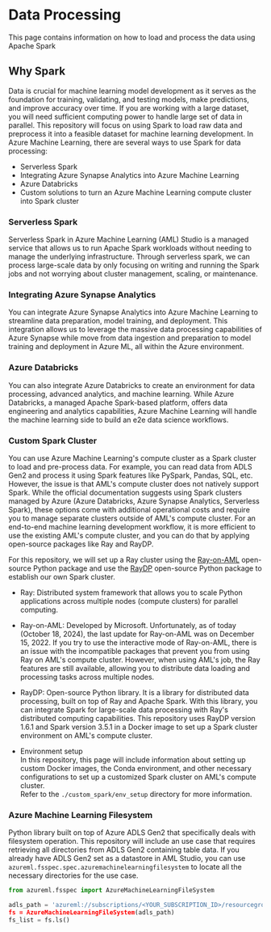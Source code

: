 # Data Processing
This page contains information on how to load and process the data using Apache Spark

## Why Spark 
Data is crucial for machine learning model development as it serves as the foundation for training, validating, and testing models, make predictions, and improve accuracy over time. If you are working with a large dataset, you will need sufficient computing power to handle large set of data in parallel. This repository will focus on using Spark to load raw data and preprocess it into a feasible dataset for machine learning development. In Azure Machine Learning, there are several ways to use Spark for data processing:
- Serverless Spark
- Integrating Azure Synapse Analytics into Azure Machine Learning
- Azure Databricks
- Custom solutions to turn an Azure Machine Learning compute cluster into Spark cluster

### Serverless Spark
Serverless Spark in Azure Machine Learning (AML) Studio is a managed service that allows us to run Apache Spark workloads without needing to manage the underlying infrastructure. Through serverless spark, we can process large-scale data by only focusing on writing and running the Spark jobs and not worrying about cluster management, scaling, or maintenance.

### Integrating Azure Synapse Analytics
You can integrate Azure Synapse Analytics into Azure Machine Learning to streamline data preparation, model training, and deployment. This integration allows us to leverage the massive data processing capabilities of Azure Synapse while move from data ingestion and preparation to model training and deployment in Azure ML, all within the Azure environment.

### Azure Databricks
You can also integrate Azure Databricks to create an environment for data processing, advanced analytics, and machine learning. While Azure Databricks, a managed Apache Spark-based platform, offers data engineering and analytics capabilities, Azure Machine Learning will handle the machine learning side to build an e2e data science workflows.

### Custom Spark Cluster
You can use Azure Machine Learning's compute cluster as a Spark cluster to load and pre-process data. For example, you can read data from ADLS Gen2 and process it using Spark features like PySpark, Pandas, SQL, etc. However, the issue is that AML's compute cluster does not natively support Spark. While the official documentation suggests using Spark clusters managed by Azure (Azure Databricks, Azure Synapse Analytics, Serverless Spark), these options come with additional operational costs and require you to manage separate clusters outside of AML's compute cluster. For an end-to-end machine learning development workflow, it is more efficient to use the existing AML's compute cluster, and you can do that by applying open-source packages like Ray and RayDP.

For this repository, we will set up a Ray cluster using the [Ray-on-AML](https://github.com/microsoft/ray-on-aml) open-source Python package and use the [RayDP](https://github.com/oap-project/raydp) open-source Python package to establish our own Spark cluster.

- Ray: Distributed system framework that allows you to scale Python applications across multiple nodes (compute clusters) for parallel computing.

- Ray-on-AML: Developed by Microsoft. Unfortunately, as of today (October 18, 2024), the last update for Ray-on-AML was on December 15, 2022. If you try to use the interactive mode of Ray-on-AML, there is an issue with the incompatible packages that prevent you from using Ray on AML's compute cluster. However, when using AML's job, the Ray features are still available, allowing you to distribute data loading and processing tasks across multiple nodes.

- RayDP: Open-source Python library. It is a library for distributed data processing, built on top of Ray and Apache Spark. With this library, you can integrate Spark for large-scale data processing with Ray's distributed computing capabilities. This repository uses RayDP version 1.6.1 and Spark version 3.5.1 in a Docker image to set up a Spark cluster environment on AML's compute cluster.

- Environment setup  
In this repository, this page will include information about setting up custom Docker images, the Conda environment, and other necessary configurations to set up a customized Spark cluster on AML's compute cluster.  
Refer to the `./custom_spark/env_setup` directory for more information.

### Azure Machine Learning Filesystem
Python library built on top of Azure ADLS Gen2 that specifically deals with filesystem operation. This repository will include an use case that requires retrieving all directories from ADLS Gen2 containing table data. If you already have ADLS Gen2 set as a datastore in AML Studio, you can use `azureml.fsspec.spec.azuremachinelearningfilesystem` to locate all the necessary directories for the use case.

```python
from azureml.fsspec import AzureMachineLearningFileSystem

adls_path = 'azureml://subscriptions/<YOUR_SUBSCRIPTION_ID>/resourcegroups/<YOUR_RESOURCE_GROUP>/workspaces/<YOUR_WORKSPACE_NAME>/datastore/datastorename
fs = AzureMachineLearningFileSystem(adls_path)
fs_list = fs.ls()
```